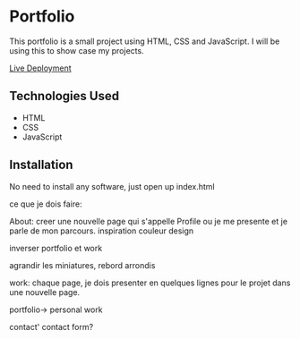 # Portfolio

This portfolio is a small project using HTML, CSS and JavaScript. 
I will be using this to show case my projects.

[Live Deployment](https://ashashashr.github.io/ar-portfolio-2024/)

## Technologies Used

* HTML
* CSS
* JavaScript

## Installation

No need to install any software, just open up index.html


ce que je dois faire:

About: creer une nouvelle page qui s'appelle Profile ou je me presente et je parle de mon parcours.
inspiration couleur design

inverser portfolio et work

agrandir les miniatures, rebord arrondis

work: chaque page, je dois presenter en quelques lignes pour le projet dans une nouvelle page.

portfolio-> personal work

contact' contact form?